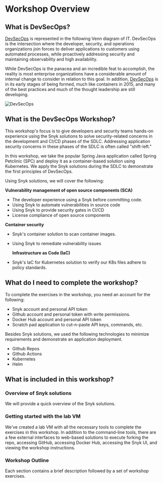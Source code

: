 # Workshop Overview

## What is DevSecOps?

[DevSecOps](https://snyk.io/series/devsecops/) is represented in the following Venn diagram of IT. DevSecOps is the intersection where the developer, security, and operations organizations join forces to deliver applications to customers using automated processes, while proactively addressing security and maintaining observability and high availability.

While DevSecOps is the panacea and an incredible feat to accomplish, the reality is most enterprise organizations have a considerable amount of internal change to consider in relation to this goal. In addition, [DevSecOps](https://www.youtube.com/watch?v=VLEF6MU0Wfg) is in its early stages of being formed, much like containers in 2015, and many of the best practices and much of the thought leadership are still developing.

![DevSecOps](https://partner-workshop-assets.s3.us-east-2.amazonaws.com/venn\_devsecops.png)

## What is the DevSecOps Workshop?

This workshop's focus is to give developers and security teams hands-on experience using the Snyk solutions to solve security-related concerns in the development and CI/CD phases of the SDLC. Addressing application security concerns in these phases of the SDLC is often called "shift-left."

In this workshop, we take the popular Spring Java application called Spring Petclinic (SPC) and deploy it as a container-based solution using Kubernetes. We apply the Snyk solutions during the SDLC to demonstrate the first principles of DevSecOps.

Using Snyk solutions, we will cover the following:

**Vulnerability management of open source components (SCA)**

* The developer experience using a Snyk before committing code.
* Using Snyk to automate vulnerabilities in source code
* Using Snyk to provide security gates in CI/CD
* License compliance of open source components

**Container security**

* Snyk's container solution to scan container images.
*   Using Snyk to remediate vulnerability issues

    **Infrastructure as Code (IaC)**
* Snyk's IaC for Kubernetes solution to verify our K8s files adhere to policy standards.

## What do I need to complete the workshop?

To complete the exercises in the workshop, you need an account for the following:

* Snyk account and personal API token
* Github account and personal token with write permissions.
* Docker Hub account and personal API token
* Scratch pad application to cut-n-paste API keys, commands, etc.

Besides Snyk solutions, we used the following technologies to minimize requirements and demonstrate an application deployment.

* Github Repos
* Github Actions
* Kubernetes
* Helm

## What is included in this workshop?

### Overview of Snyk solutions

We will provide a quick overview of the Snyk solutions.

### Getting started with the lab VM

We've created a lab VM with all the necessary tools to complete the exercises in this workshop. In addition to the command-line tools, there are a few external interfaces to web-based solutions to execute forking the repo, accessing GitHub, accessing Docker Hub, accessing the Snyk UI, and viewing the workshop instructions.

### Workshop Outline

Each section contains a brief description followed by a set of workshop exercises.
